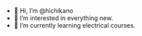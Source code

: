 - 👋 Hi, I’m @hichikano
- 👀 I’m interested in everything new.
- 🌱 I’m currently learning electrical courses.

<!---
hichikano/hichikano is a ✨ special ✨ repository because its `README.md` (this file) appears on your GitHub profile.
You can click the Preview link to take a look at your changes.
--->
